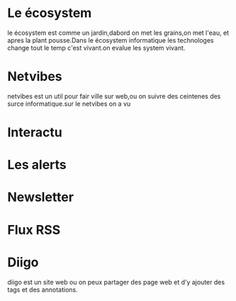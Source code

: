 # Le écosystem #
le écosystem est comme un jardin,dabord on met les grains,on met l'eau, et apres la plant pousse.Dans le écosystem informatique les technologes change tout le temp c'est vivant.on evalue les system vivant.
# Netvibes #
netvibes est un util pour fair ville sur web,ou on suivre des ceintenes des surce informatique.sur le netvibes on a vu
# Interactu #
# Les alerts #
# Newsletter #
# Flux RSS #
# Diigo #
diigo est un site web ou on peux partager des page web et d’y ajouter des tags et des annotations.



